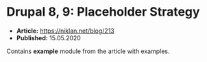 # Drupal 8, 9: Placeholder Strategy

  - **Article:** <https://niklan.net/blog/213>
  - **Published:** 15.05.2020

Contains **example** module from the article with examples.
